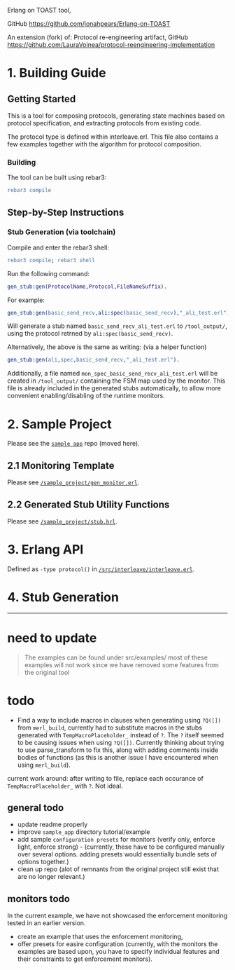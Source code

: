 Erlang on TOAST tool,

GitHub <https://github.com/jonahpears/Erlang-on-TOAST>

An extension (fork) of:
Protocol re-engineering artifact,
GitHub  <https://github.com/LauraVoinea/protocol-reengineering-implementation>

# 1. Building Guide

## Getting Started

This is a tool for composing protocols, generating state machines based on
protocol specification, and extracting protocols from existing code.

The protocol type is defined within interleave.erl. This file also contains a few
examples together with the algorithm for protocol composition.

### Building

The tool can be built using rebar3:
```erl
rebar3 compile
```

## Step-by-Step Instructions

### Stub Generation (via toolchain)

Compile and enter the rebar3 shell:
```erl
rebar3 compile; rebar3 shell
```

Run the following command:
```erl
gen_stub:gen(ProtocolName,Protocol,FileNameSuffix).
```

For example:
```erl
gen_stub:gen(basic_send_recv,ali:spec(basic_send_recv),"_ali_test.erl").
```
Will generate a stub named `basic_send_recv_ali_test.erl` to `/tool_output/`, using the protocol retrned by `ali:spec(basic_send_recv)`.

Alternatively, the above is the same as writing: (via a helper function)
```erl
gen_stub:gen(ali,spec,basic_send_recv,"_ali_test.erl").
```

Additionally, a file named `mon_spec_basic_send_recv_ali_test.erl` will be created in `/tool_output/` containing the FSM map used by the monitor.
This file is already included in the generated stubs automatically, to allow more convenient enabling/disabling of the runtime monitors.




# 2. Sample Project
Please see the [`sample app`](https://github.com/jonahpears/Erlang-on-TOAST-sample-app) repo (moved here).

## 2.1 Monitoring Template
Please see [`/sample_project/gen_monitor.erl`](https://github.com/jonahpears/Erlang-on-TOAST/tree/main/sample_project/gen_monitor.erl).

## 2.2 Generated Stub Utility Functions
Please see [`/sample_project/stub.hrl`](https://github.com/jonahpears/Erlang-on-TOAST/tree/main/sample_project/stub.hrl).





# 3. Erlang API
Defined as `-type protocol()` in [`/src/interleave/interleave.erl`](https://github.com/jonahpears/Erlang-on-TOAST/tree/main/src/interleave/interleave.erl).



# 4. Stub Generation




---

# need to update

> The examples can be found under src/examples/
most of these examples will not work since we have removed some features from the original tool


# todo
- Find a way to include macros in clauses when generating using `?Q([])` from `merl_build`, currently had to substitute macros in the stubs generated with `TempMacroPlaceholder_` instead of `?`. The `?` itself seemed to be causing issues when using `?Q([])`. Currently thinking about trying to use parse_transform to fix this, along with adding comments inside bodies of functions (as this is another issue I have encountered when using `merl_build`).

current work around: after writing to file, replace each occurance of `TempMacroPlaceholder_` with `?`. Not ideal.

## general todo
- update readme properly
- improve `sample_app` directory tutorial/example
- add sample `configuration presets` for monitors (verify only, enforce light, enforce strong) - (currently, these have to be configured manually over several options. adding presets would essentially bundle sets of options together.)
- clean up repo (alot of remnants from the original project still exist that are no longer relevant.)

## monitors todo
In the current example, we have not showcased the enforcement monitoring tested in an earlier version.
- create an example that uses the enforcement monitoring,
- offer presets for easire configuration (currently, with the monitors the examples are based upon, you have to specify individual features and their constraints to get enforcement monitors).
